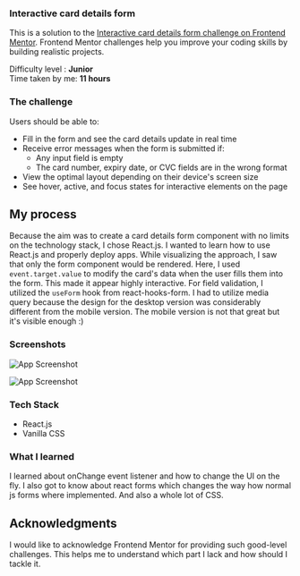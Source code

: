 ### Interactive card details form

This is a solution to the [Interactive card details form challenge on Frontend Mentor](https://www.frontendmentor.io/challenges/interactive-card-details-form-XpS8cKZDWw). Frontend Mentor challenges help you improve your coding skills by building realistic projects. 

Difficulty level : **Junior** <br>
Time taken by me: **11 hours**


### The challenge

Users should be able to:

- Fill in the form and see the card details update in real time
- Receive error messages when the form is submitted if:
  - Any input field is empty
  - The card number, expiry date, or CVC fields are in the wrong format
- View the optimal layout depending on their device's screen size
- See hover, active, and focus states for interactive elements on the page

## My process

Because the aim was to create a card details form component with no limits on the technology stack, I chose React.js. I wanted to learn how to use React.js and properly deploy apps.
While visualizing the approach, I saw that only the form component would be rendered.
Here, I used ```event.target.value``` to modify the card's data when the user fills them into the form. This made it appear highly interactive. For field validation, I utilized the ```useForm``` hook from react-hooks-form.
I had to utilize media query because the design for the desktop version was considerably different from the mobile version. The mobile version is not that great but it's visible enough :)

### Screenshots

![App Screenshot](https://drive.google.com/file/d/1ejIFlNciCQDOT2sBR1ZpRILC3XXxcpi7/view?usp=drive_link)

![App Screenshot](https://drive.google.com/file/d/1jlmaxWxwqRpVQQq1SmwX87wsJcfPFHbW/view?usp=drive_link)

### Tech Stack

- React.js
- Vanilla CSS


### What I learned

I learned about onChange event listener and how to change the UI on the fly. I also got to know about react forms which changes the way how normal js forms where implemented. And also a whole lot of CSS. 


## Acknowledgments

I would like to acknowledge Frontend Mentor for providing such good-level challenges. This helps me to understand which part I lack and how should I tackle it.
